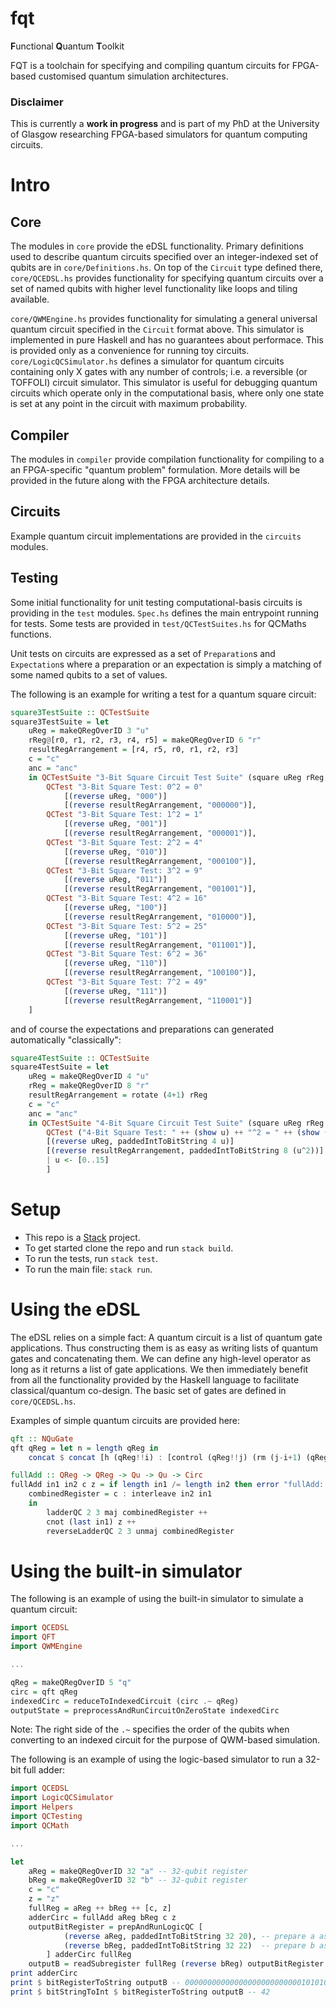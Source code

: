 # fqt

**F**unctional **Q**uantum **T**oolkit

FQT is a toolchain for specifying and compiling quantum circuits for FPGA-based customised quantum simulation architectures.


### Disclaimer

This is currently a **work in progress** and is part of my PhD at the University of Glasgow researching FPGA-based simulators for quantum computing circuits.

# Intro

## Core

The modules in `core` provide the eDSL functionality. Primary definitions used to describe quantum circuits specified over an integer-indexed set of qubits are in `core/Definitions.hs`. On top of the `Circuit` type defined there, `core/QCEDSL.hs` provides functionality for specifying quantum circuits over a set of named qubits with higher level functionality like loops and tiling available.

`core/QWMEngine.hs` provides functionality for simulating a general universal quantum circuit specified in the `Circuit` format above. This simulator is implemented in pure Haskell and has no guarantees about performace. This is provided only as a convenience for running toy circuits. `core/LogicQCSimulator.hs` defines a simulator for quantum circuits containing only X gates with any number of controls; i.e. a reversible (or TOFFOLI) circuit simulator. This simulator is useful for debugging quantum circuits which operate only in the computational basis, where only one state is set at any point in the circuit with maximum probability. 

## Compiler

The modules in `compiler` provide compilation functionality for compiling to a an FPGA-specific "quantum problem" formulation. More details will be provided in the future along with the FPGA architecture details.

## Circuits

Example quantum circuit implementations are provided in the `circuits` modules.

## Testing

Some initial functionality for unit testing computational-basis circuits is providing in the `test` modules. `Spec.hs` defines the main entrypoint running for tests. Some tests are provided in `test/QCTestSuites.hs` for QCMaths functions.

Unit tests on circuits are expressed as a set of `Preparation`s and `Expectation`s where a preparation or an expectation is simply a matching of some named qubits to a set of values.

The following is an example for writing a test for a quantum square circuit:

```haskell
square3TestSuite :: QCTestSuite
square3TestSuite = let
	uReg = makeQRegOverID 3 "u"
	rReg@[r0, r1, r2, r3, r4, r5] = makeQRegOverID 6 "r"
	resultRegArrangement = [r4, r5, r0, r1, r2, r3]
	c = "c"
	anc = "anc"
	in QCTestSuite "3-Bit Square Circuit Test Suite" (square uReg rReg c anc) (uReg ++ rReg ++ [c] ++ [anc]) [
		QCTest "3-Bit Square Test: 0^2 = 0"
			[(reverse uReg, "000")] 
			[(reverse resultRegArrangement, "000000")],
		QCTest "3-Bit Square Test: 1^2 = 1"
			[(reverse uReg, "001")]
			[(reverse resultRegArrangement, "000001")],
		QCTest "3-Bit Square Test: 2^2 = 4"
			[(reverse uReg, "010")]
			[(reverse resultRegArrangement, "000100")],
		QCTest "3-Bit Square Test: 3^2 = 9"
			[(reverse uReg, "011")]
			[(reverse resultRegArrangement, "001001")],
		QCTest "3-Bit Square Test: 4^2 = 16"
			[(reverse uReg, "100")]
			[(reverse resultRegArrangement, "010000")],
		QCTest "3-Bit Square Test: 5^2 = 25"
			[(reverse uReg, "101")]
			[(reverse resultRegArrangement, "011001")],
		QCTest "3-Bit Square Test: 6^2 = 36"
			[(reverse uReg, "110")]
			[(reverse resultRegArrangement, "100100")],
		QCTest "3-Bit Square Test: 7^2 = 49"
			[(reverse uReg, "111")]
			[(reverse resultRegArrangement, "110001")]
	]
```

and of course the expectations and preparations can generated automatically "classically":

```haskell
square4TestSuite :: QCTestSuite
square4TestSuite = let
	uReg = makeQRegOverID 4 "u"
	rReg = makeQRegOverID 8 "r"
	resultRegArrangement = rotate (4+1) rReg
	c = "c"
	anc = "anc"
	in QCTestSuite "4-Bit Square Circuit Test Suite" (square uReg rReg c anc) (uReg ++ rReg ++ [c] ++ [anc]) [
		QCTest ("4-Bit Square Test: " ++ (show u) ++ "^2 = " ++ (show (u^2)))
		[(reverse uReg, paddedIntToBitString 4 u)]
		[(reverse resultRegArrangement, paddedIntToBitString 8 (u^2))]
		| u <- [0..15]
		]
```

# Setup

- This repo is a [Stack](https://docs.haskellstack.org/en/stable/README/) project. 
- To get started clone the repo and run `stack build`. 
- To run the tests, run `stack test`.
- To run the main file: `stack run`.

# Using the eDSL

The eDSL relies on a simple fact: A quantum circuit is a list of quantum gate applications. Thus constructing them is as easy as writing lists of quantum gates and concatenating them. We can define any high-level operator as long as it returns a list of gate applications. We then immediately benefit from all the functionality provided by the Haskell language to facilitate classical/quantum co-design. The basic set of gates are defined in `core/QCEDSL.hs`.

Examples of simple quantum circuits are provided here:

```haskell
qft :: NQuGate
qft qReg = let n = length qReg in 
	concat $ concat [h (qReg!!i) : [control (qReg!!j) (rm (j-i+1) (qReg!!i)) | j <- [i+1..n-1]] | i <- [0..n-1]]
```

```haskell
fullAdd :: QReg -> QReg -> Qu -> Qu -> Circ 
fullAdd in1 in2 c z = if length in1 /= length in2 then error "fullAdd: Input qubit register lengths must be identical." else let
	combinedRegister = c : interleave in2 in1
	in 
		ladderQC 2 3 maj combinedRegister ++
		cnot (last in1) z ++
		reverseLadderQC 2 3 unmaj combinedRegister
```
 
# Using the built-in simulator

The following is an example of using the built-in simulator to simulate a quantum circuit:

```haskell
import QCEDSL
import QFT
import QWMEngine

...

qReg = makeQRegOverID 5 "q"
circ = qft qReg
indexedCirc = reduceToIndexedCircuit (circ .~ qReg) 
outputState = preprocessAndRunCircuitOnZeroState indexedCirc
```

Note: The right side of the `.~` specifies the order of the qubits when converting to an indexed circuit for the purpose of QWM-based simulation.

The following is an example of using the logic-based simulator to run a 32-bit full adder:

```haskell
import QCEDSL
import LogicQCSimulator
import Helpers
import QCTesting
import QCMath

...

let 
	aReg = makeQRegOverID 32 "a" -- 32-qubit register
	bReg = makeQRegOverID 32 "b" -- 32-qubit register
	c = "c"
	z = "z" 
	fullReg = aReg ++ bReg ++ [c, z]
	adderCirc = fullAdd aReg bReg c z
	outputBitRegister = prepAndRunLogicQC [
			(reverse aReg, paddedIntToBitString 32 20), -- prepare a as 20
			(reverse bReg, paddedIntToBitString 32 22)  -- prepare b as 22
		] adderCirc fullReg
	outputB = readSubregister fullReg (reverse bReg) outputBitRegister
print adderCirc
print $ bitRegisterToString outputB -- 00000000000000000000000000101010
print $ bitStringToInt $ bitRegisterToString outputB -- 42
```